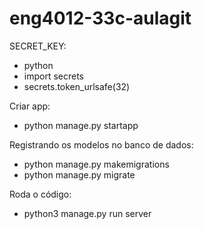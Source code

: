 # eng4012-33c-aulagit
SECRET_KEY:
 - python
 - import secrets
 - secrets.token_urlsafe(32)

Criar app:
 - python manage.py startapp <nomedoapp>
 
Registrando os modelos no banco de dados:
 - python manage.py makemigrations <nomedoapp>
 - python manage.py migrate
 
Roda o código:
 - python3 manage.py run server
